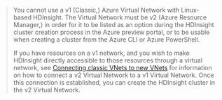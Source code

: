> You cannot use a v1 (Classic,) Azure Virtual Network with Linux-based HDInsight. The Virtual Network must be v2 (Azure Resource Manager,) in order for it to be listed as an option during the HDInsight cluster creation process in the Azure preview portal, or to be usable when creating a cluster from the Azure CLI or Azure PowerShell.
> 
> If you have resources on a v1 network, and you wish to make HDInsight directly accessible to those resources through a virtual network, see [Connecting classic VNets to new VNets](../articles/vpn-gateway/vpn-gateway-connect-different-deployment-models-portal.md) for information on how to connect a v2 Virtual Network to a v1 Virtual Network. Once this connection is established, you can create the HDInsight cluster in the v2 Virtual Network.
